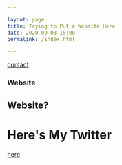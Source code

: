 ```yaml
---

layout: page
title: Trying to Put a Website Here
date: 2020-09-03 15:00
permalink: /index.html

---
```

[contact](/contact/)
### Website

## Website?

# Here's My Twitter

[here](http://www.twitter.com/ambivalentricky)
